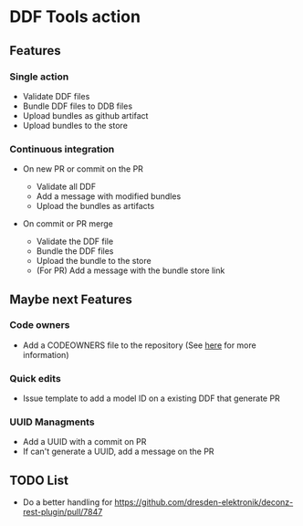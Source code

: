 # DDF Tools action

## Features

### Single action
- Validate DDF files
- Bundle DDF files to DDB files
- Upload bundles as github artifact
- Upload bundles to the store

### Continuous integration
- On new PR or commit on the PR
  - Validate all DDF
  - Add a message with modified bundles
  - Upload the bundles as artifacts

- On commit or PR merge
  - Validate the DDF file
  - Bundle the DDF files
  - Upload the bundle to the store
  - (For PR) Add a message with the bundle store link

## Maybe next Features

### Code owners
- Add a CODEOWNERS file to the repository (See [here](https://docs.github.com/en/repositories/managing-your-repositorys-settings-and-features/customizing-your-repository/about-code-owners) for more information)

### Quick edits
- Issue template to add a model ID on a existing DDF that generate PR

### UUID Managments
- Add a UUID with a commit on PR
- If can't generate a UUID, add a message on the PR

## TODO List
- Do a better handling for https://github.com/dresden-elektronik/deconz-rest-plugin/pull/7847
